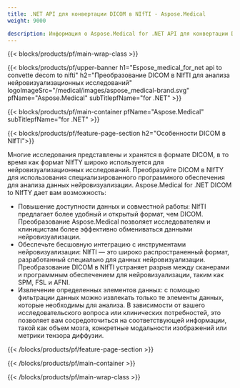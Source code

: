 ```yaml
---
title: .NET API для конвертации DICOM в NIfTI - Aspose.Medical
weight: 9000

description: Информация о Aspose.Medical for .NET API для конвертации DICOM в NIfTI
---
```


{{< blocks/products/pf/main-wrap-class >}}

{{< blocks/products/pf/upper-banner h1="Espose_medical_for_net api to convette decom to nifti" h2="Преобразование DICOM в NIfTI для анализа нейровизуализационных исследований" logoImageSrc="/medical/images/aspose_medical-brand.svg" pfName="Aspose.Medical" subTitlepfName="for .NET" >}}

{{< blocks/products/pf/main-container pfName="Aspose.Medical" subTitlepfName="for .NET" >}}

{{< blocks/products/pf/feature-page-section h2="Особенности DICOM в NIfTI">}}

<p>Многие исследования представлены и хранятся в формате DICOM, в то время как формат NIfTY широко используется для нейровизуализационных исследований. Преобразуйте DICOM в NIfTY для использования специализированного программного обеспечения для анализа данных нейровизуализации. Aspose.Medical for .NET DICOM to NIfTY дает вам возможность:</p>

<ul>
<li>Повышение доступности данных и совместной работы: NIfTI предлагает более удобный и открытый формат, чем DICOM. Преобразование Aspose.Medical позволяет исследователям и клиницистам более эффективно обмениваться данными нейровизуализации.</li>
<li>Обеспечьте бесшовную интеграцию с инструментами нейровизуализации: NIfTI — это широко распространенный формат, разработанный специально для данных нейровизуализации. Преобразование DICOM в NIfTI устраняет разрыв между сканерами и программным обеспечением для нейровизуализации, таким как SPM, FSL и AFNI.</li>
<li>Извлечение определенных элементов данных: с помощью фильтрации данных можно извлекать только те элементы данных, которые необходимы для анализа. В зависимости от вашего исследовательского вопроса или клинических потребностей, это позволяет вам сосредоточиться на соответствующей информации, такой как объем мозга, конкретные модальности изображений или метрики тензора диффузии.</li>
</ul>

{{< /blocks/products/pf/feature-page-section >}}

{{< /blocks/products/pf/main-container >}}

{{< /blocks/products/pf/main-wrap-class >}}